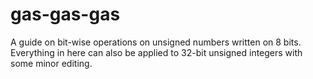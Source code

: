 # gas-gas-gas
A guide on bit-wise operations on unsigned numbers written on 8 bits. Everything in here can also be applied to 32-bit unsigned integers with some minor editing.
